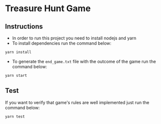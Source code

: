 # Treasure Hunt Game

## Instructions

- In order to run this project you need to install nodejs and yarn
- To install dependencies run the command below:
```sh
yarn install
```

- To generate the `end_game.txt` file with the outcome of the game run the command below:
```sh
yarn start
```
## Test

If you want to verify that game's rules are well implemented just run the command below:

```sh
yarn test
```

